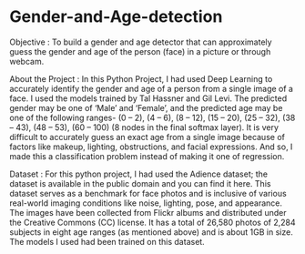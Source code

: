# Gender-and-Age-detection

Objective :
To build a gender and age detector that can approximately guess the gender and age of the person (face) in a picture or through webcam.

About the Project :
In this Python Project, I had used Deep Learning to accurately identify the gender and age of a person from a single image of a face. I used the models trained by Tal Hassner and Gil Levi. The predicted gender may be one of ‘Male’ and ‘Female’, and the predicted age may be one of the following ranges- (0 – 2), (4 – 6), (8 – 12), (15 – 20), (25 – 32), (38 – 43), (48 – 53), (60 – 100) (8 nodes in the final softmax layer). It is very difficult to accurately guess an exact age from a single image because of factors like makeup, lighting, obstructions, and facial expressions. And so, I made this a classification problem instead of making it one of regression.

Dataset :
For this python project, I had used the Adience dataset; the dataset is available in the public domain and you can find it here. This dataset serves as a benchmark for face photos and is inclusive of various real-world imaging conditions like noise, lighting, pose, and appearance. The images have been collected from Flickr albums and distributed under the Creative Commons (CC) license. It has a total of 26,580 photos of 2,284 subjects in eight age ranges (as mentioned above) and is about 1GB in size. The models I used had been trained on this dataset.
